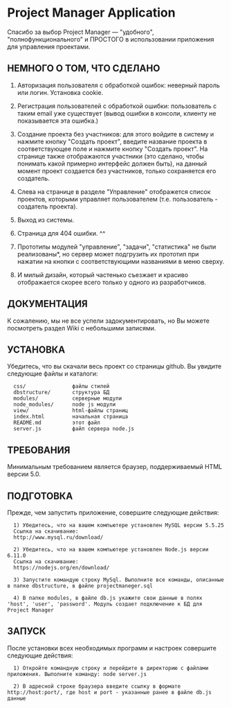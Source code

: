 Project Manager Application
=============================

Спасибо за выбор Project Manager — "удобного", "полнофункционального" и ПРОСТОГО в использовании приложения для управления проектами.

НЕМНОГО О ТОМ, ЧТО СДЕЛАНО
------------

1. Авторизация пользователя с обработкой  ошибок: неверный пароль или логин. Установка cookie.

2. Регистрация пользователей с обработкой ошибки: пользователь с таким email уже существует (вывод ошибки в консоли, клиенту не показывается эта ошибка.)

3. Создание проекта без участников: для этого войдите в систему и нажмите кнопку "Cоздать проект", введите название проекта в соответствующее поле и нажмите кнопку "Создать проект". На странице также отображаются участники (это сделано, чтобы понимать какой примерно интерфейс должен быть), на данный момент проект создается без участников, только сохраняется его создатель.

4. Слева на странице в разделе "Управление" отображется список проектов, которыми управляет пользователем (т.е.  пользователь - создатель проекта).

5. Выход из системы.

6. Страница для 404 ошибки. ^^

7. Прототипы модулей "управление", "задачи", "статистика" не были реализованы*, но сервер может подгрузить их прототип при нажатии на кнопки с соответствующими названиями в меню сверху.

7. И милый дизайн, который частенько съезжает и красиво отображается скорее всего только у одного из разработчиков.

ДОКУМЕНТАЦИЯ
------------

К сожалению, мы не все успели задокументировать, но Вы можете посмотреть раздел Wiki с небольшими записями.


УСТАНОВКА
------------

Убедитесь, что вы скачали весь проект со страницы github. Вы увидите следующие файлы и каталоги:

      css/               файлы стилей
      dbstructure/       структура БД
      modules/           серверные модули
      node_modules/      node js модули
      view/              html-файлы страниц
      index.html         начальная страница
      README.md          этот файл
      server.js          файл сервера node.js

ТРЕБОВАНИЯ
------------

Минимальным требованием является браузер, поддерживаемый HTML версии 5.0.

ПОДГОТОВКА
-----------

Прежде, чем запустить приложение, совершите следующие действия:

      1) Убедитесь, что на вашем компьютере установлен MySQL версии 5.5.25
      Ссылка на скачивание:
      http://www.mysql.ru/download/

      2) Убедитесь, что на вашем компьютере установлен Node.js версии 6.11.0
      Ссылка на скачивание:
      https://nodejs.org/en/download/
      
      3) Запустите командую строку MySql. Выполните все команды, описанные в папке dbstructure, в файле projectmaneger.sql
      
      4) В папке modules, в файле db.js укажите свои данные в полях 'host', 'user', 'password'. Модуль создает подключение к БД для Project Manager

ЗАПУСК
-----------

После установки всех необходимых программ и настроек совершите следующие действия:
      
      1) Откройте командную строку и перейдите в директорию с файлами приложения. Выполните команду: node server.js 
      
      2) В адресной строке браузера введите ссылку в формате http://host:port/, где host и port - указанные ранее в файле db.js данные
